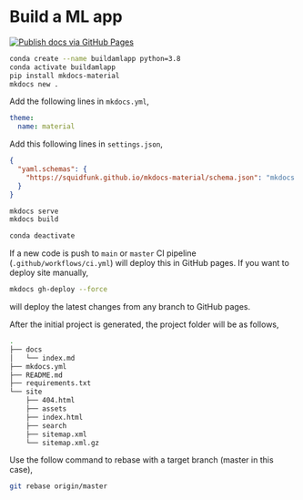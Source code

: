 # Build a ML app

[![Publish docs via GitHub Pages](https://github.com/pandalearnstocode/buildamlapp/actions/workflows/ci.yml/badge.svg)](https://github.com/pandalearnstocode/buildamlapp/actions/workflows/ci.yml)

```bash
conda create --name buildamlapp python=3.8
conda activate buildamlapp
pip install mkdocs-material
mkdocs new .
```

Add the following lines in `mkdocs.yml`,

```yml
theme:
  name: material
```
Add this following lines in `settings.json`,


```json
{
  "yaml.schemas": {
    "https://squidfunk.github.io/mkdocs-material/schema.json": "mkdocs.yml"
  }
}
```

```bash
mkdocs serve
mkdocs build
```


```bash
conda deactivate
```

If a new code is push to `main` or `master` CI pipeline (`.github/workflows/ci.yml`) will deploy this in GitHub pages. If you want to deploy site manually,

```bash
mkdocs gh-deploy --force
```

will deploy the latest changes from any branch to GitHub pages. 


After the initial project is generated, the project folder will be as follows,

```bash
.
├── docs
│   └── index.md
├── mkdocs.yml
├── README.md
├── requirements.txt
└── site
    ├── 404.html
    ├── assets
    ├── index.html
    ├── search
    ├── sitemap.xml
    └── sitemap.xml.gz
```

Use the follow command to rebase with a target branch (master in this case),

```bash
git rebase origin/master
```
